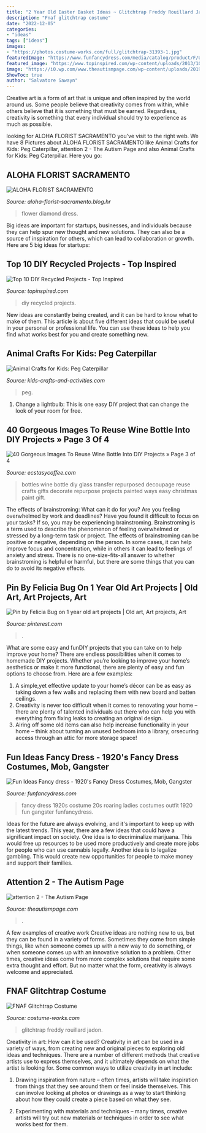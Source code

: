 ```yaml
---
title: "2 Year Old Easter Basket Ideas ~ Glitchtrap Freddy Rouillard Jadon"
description: "Fnaf glitchtrap costume"
date: "2022-12-05"
categories:
- "ideas"
tags: ["ideas"]
images:
- "https://photos.costume-works.com/full/glitchtrap-31393-1.jpg"
featuredImage: "https://www.funfancydress.com/media/catalog/product/F/U/FUN2399.jpg"
featured_image: "https://www.topinspired.com/wp-content/uploads/2013/10/830.jpg"
image: "https://i0.wp.com/www.theautismpage.com/wp-content/uploads/2019/07/attention3.jpg?ssl=1"
ShowToc: true
author: "Salvatore Sawayn"
---
```



Creative art is a form of art that is unique and often inspired by the world around us. Some people believe that creativity comes from within, while others believe that it is something that must be earned. Regardless, creativity is something that every individual should try to experience as much as possible.

	

		
looking for ALOHA FLORIST SACRAMENTO you've visit to the right web. We have 8 Pictures about ALOHA FLORIST SACRAMENTO like Animal Crafts for Kids: Peg Caterpillar, attention 2 - The Autism Page and also Animal Crafts for Kids: Peg Caterpillar. Here you go:
		
    
## ALOHA FLORIST SACRAMENTO

<img loading=lazy src="http://bit.ly/r4MVJk" onerror="this.onerror=null;this.src='https://tse1.mm.bing.net/th?id=OIP.VvdVlf0nPR-GOk8ZFaTKBgAAAA&amp;pid=15.1';" alt="ALOHA FLORIST SACRAMENTO">

_Source: aloha-florist-sacramento.blog.hr_

>flower diamond dress. 

	

Big ideas are important for startups, businesses, and individuals because they can help spur new thought and new solutions. They can also be a source of inspiration for others, which can lead to collaboration or growth. Here are 5 big ideas for startups:

    
## Top 10 DIY Recycled Projects - Top Inspired

<img loading=lazy src="https://www.topinspired.com/wp-content/uploads/2013/10/830.jpg" onerror="this.onerror=null;this.src='https://tse2.mm.bing.net/th?id=OIP.DRHLQDjNiK8u_2KjYrq2LAHaMP&amp;pid=15.1';" alt="Top 10 DIY Recycled Projects - Top Inspired">

_Source: topinspired.com_

>diy recycled projects. 

	

New ideas are constantly being created, and it can be hard to know what to make of them. This article is about five different ideas that could be useful in your personal or professional life. You can use these ideas to help you find what works best for you and create something new.

    
## Animal Crafts For Kids: Peg Caterpillar

<img loading=lazy src="https://www.kids-crafts-and-activities.com/images/animal-crafts-for-kids-caterpillar4.jpg" onerror="this.onerror=null;this.src='https://tse2.mm.bing.net/th?id=OIP.2RHl23XcO56Vqsli7tENzAAAAA&amp;pid=15.1';" alt="Animal Crafts for Kids: Peg Caterpillar">

_Source: kids-crafts-and-activities.com_

>peg. 

	

1. Change a lightbulb: This is one easy DIY project that can change the look of your room for free.

    
## 40 Gorgeous Images To Reuse Wine Bottle Into DIY Projects » Page 3 Of 4

<img loading=lazy src="https://i2.wp.com/www.ecstasycoffee.com/wp-content/uploads/2016/10/Repurpose-some-old-wine-bottles.jpg?resize=480%2C854" onerror="this.onerror=null;this.src='https://tse4.mm.bing.net/th?id=OIP.cGSyxFN7gFjRk7uZV1uotwHaNL&amp;pid=15.1';" alt="40 Gorgeous Images To Reuse Wine Bottle Into DIY Projects » Page 3 of 4">

_Source: ecstasycoffee.com_

>bottles wine bottle diy glass transfer repurposed decoupage reuse crafts gifts decorate repurpose projects painted ways easy christmas paint gift. 

	

The effects of brainstroming: What can it do for you?
Are you feeling overwhelmed by work and deadlines? Have you found it difficult to focus on your tasks? If so, you may be experiencing brainstroming. Brainstroming is a term used to describe the phenomenon of feeling overwhelmed or stressed by a long-term task or project. The effects of brainstroming can be positive or negative, depending on the person. In some cases, it can help improve focus and concentration, while in others it can lead to feelings of anxiety and stress. There is no one-size-fits-all answer to whether brainstroming is helpful or harmful, but there are some things that you can do to avoid its negative effects.

    
## Pin By Felicia Bug On 1 Year Old Art Projects | Old Art, Art Projects, Art

<img loading=lazy src="https://i.pinimg.com/736x/d4/dd/e7/d4dde7979fdf3f3695acc76b08abce88.jpg" onerror="this.onerror=null;this.src='https://tse4.mm.bing.net/th?id=OIP.1-gXH8fasAcyjYY1jumpRQHaJ3&amp;pid=15.1';" alt="Pin by Felicia Bug on 1 year old art projects | Old art, Art projects, Art">

_Source: pinterest.com_

>. 

	

What are some easy and funDIY projects that you can take on to help improve your home?
There are endless possibilities when it comes to homemade DIY projects. Whether you’re looking to improve your home’s aesthetics or make it more functional, there are plenty of easy and fun options to choose from. Here are a few examples: 
1. A simple,yet effective update to your home’s décor can be as easy as taking down a few walls and replacing them with new board and batten ceilings. 
2. Creativity is never too difficult when it comes to renovating your home – there are plenty of talented individuals out there who can help you with everything from fixing leaks to creating an original design. 
3. Airing off some old items can also help increase functionality in your home – think about turning an unused bedroom into a library, orsecuring access through an attic for more storage space!

    
## Fun Ideas Fancy Dress - 1920&#039;s Fancy Dress Costumes, Mob, Gangster

<img loading=lazy src="https://www.funfancydress.com/media/catalog/product/F/U/FUN2399.jpg" onerror="this.onerror=null;this.src='https://tse4.mm.bing.net/th?id=OIP.35cWM6QFSSxvwUdFjWLKjwHaMh&amp;pid=15.1';" alt="Fun Ideas Fancy dress - 1920&#039;s Fancy Dress Costumes, Mob, Gangster">

_Source: funfancydress.com_

>fancy dress 1920s costume 20s roaring ladies costumes outfit 1920 fun gangster funfancydress. 

	

Ideas for the future are always evolving, and it's important to keep up with the latest trends. This year, there are a few ideas that could have a significant impact on society. One idea is to decriminalize marijuana. This would free up resources to be used more productively and create more jobs for people who can use cannabis legally. Another idea is to legalize gambling. This would create new opportunities for people to make money and support their families.

    
## Attention 2 - The Autism Page

<img loading=lazy src="https://i0.wp.com/www.theautismpage.com/wp-content/uploads/2019/07/attention3.jpg?ssl=1" onerror="this.onerror=null;this.src='https://tse4.mm.bing.net/th?id=OIP.ycL8cTsI0DJ-QIirmC0ZpwHaJ4&amp;pid=15.1';" alt="attention 2 - The Autism Page">

_Source: theautismpage.com_

>. 

	

A few examples of creative work
Creative ideas are nothing new to us, but they can be found in a variety of forms. Sometimes they come from simple things, like when someone comes up with a new way to do something, or when someone comes up with an innovative solution to a problem. Other times, creative ideas come from more complex solutions that require some extra thought and effort. But no matter what the form, creativity is always welcome and appreciated.

    
## FNAF Glitchtrap Costume

<img loading=lazy src="https://photos.costume-works.com/full/glitchtrap-31393-1.jpg" onerror="this.onerror=null;this.src='https://tse4.mm.bing.net/th?id=OIP.uQf9CvOGltiMNG45JagKPQHaJ4&amp;pid=15.1';" alt="FNAF Glitchtrap Costume">

_Source: costume-works.com_

>glitchtrap freddy rouillard jadon. 

	

Creativity in art: How can it be used?
Creativity in art can be used in a variety of ways, from creating new and original pieces to exploring old ideas and techniques. There are a number of different methods that creative artists use to express themselves, and it ultimately depends on what the artist is looking for. Some common ways to utilize creativity in art include:
1. Drawing inspiration from nature – often times, artists will take inspiration from things that they see around them or feel inside themselves. This can involve looking at photos or drawings as a way to start thinking about how they could create a piece based on what they see.

2. Experimenting with materials and techniques – many times, creative artists will try out new materials or techniques in order to see what works best for them.


